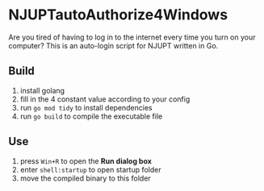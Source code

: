 # NJUPTautoAuthorize4Windows

Are you tired of having to log in to the internet every time you turn on your computer? This is an auto-login script for NJUPT written in Go.

## Build

1. install golang
2. fill in the 4 constant value according to your config
3. run `go mod tidy` to install dependencies
4. run `go build` to compile the executable file

## Use

1. press `Win+R` to open the **Run dialog box**
2. enter `shell:startup` to open startup folder
3. move the compiled binary to this folder